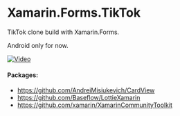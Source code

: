 # Xamarin.Forms.TikTok

TikTok clone build with Xamarin.Forms. 

Android  only for now.

[![Video](https://i.ytimg.com/vi/74NCRSDAq7A/maxresdefault.jpg)](https://youtu.be/74NCRSDAq7A "Xamarin.Forms.TikTok")

#### Packages:
 - https://github.com/AndreiMisiukevich/CardView
 - https://github.com/Baseflow/LottieXamarin
 - https://github.com/xamarin/XamarinCommunityToolkit
